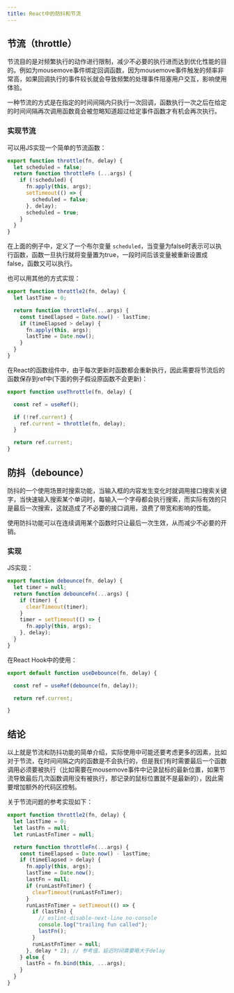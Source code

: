 ```yaml
---
title: React中的防抖和节流
---
```

## 节流（throttle）

节流目的是对频繁执行的动作进行限制，减少不必要的执行进而达到优化性能的目的。例如为mousemove事件绑定回调函数，因为mousemove事件触发的频率非常高，如果回调执行的事件较长就会导致频繁的处理事件阻塞用户交互，影响使用体验。

一种节流的方式是在指定的时间间隔内只执行一次回调，函数执行一次之后在给定的时间间隔再次调用函数竟会被忽略知道超过给定事件函数才有机会再次执行。

### 实现节流

可以用JS实现一个简单的节流函数：

```js
export function throttle(fn, delay) {
  let scheduled = false;
  return function throttleFn (...args) {
    if (!scheduled) {
      fn.apply(this, args);
      setTimeout(() => {
        scheduled = false;
      }, delay);
      scheduled = true;
    }
  }
}
```

在上面的例子中，定义了一个布尔变量 `scheduled`，当变量为false时表示可以执行函数，函数一旦执行就将变量置为true，一段时间后该变量被重新设置成false，函数又可以执行。

也可以用其他的方式实现：

```js
export function throttle2(fn, delay) {
  let lastTime = 0;

  return function throttleFn(...args) {
    const timeElapsed = Date.now() - lastTime;
    if (timeElapsed > delay) {
      fn.apply(this, args);
      lastTime = Date.now();
    }
  }
}
```

在React的函数组件中，由于每次更新时函数都会重新执行，因此需要将节流后的函数保存到ref中(下面的例子假设原函数不会更新)：

```js
export function useThrottle(fn, delay) {

  const ref = useRef();

  if (!ref.current) {
    ref.current = throttle(fn, delay);
  }

  return ref.current;
}
```

## 防抖（debounce）

防抖的一个使用场景时搜索功能，当输入框的内容发生变化时就调用接口搜索关键字，当快速输入搜索某个单词时，每输入一个字母都会执行搜索，而实际有效的只是最后一次搜索，这就造成了不必要的接口调用，浪费了带宽和影响的性能。

使用防抖功能可以在连续调用某个函数时只让最后一次生效，从而减少不必要的开销。

### 实现

JS实现：

```js
export function debounce(fn, delay) {
  let timer = null;
  return function debounceFn(...args) {
    if (timer) {
      clearTimeout(timer);
    }
    timer = setTimeout(() => {
      fn.apply(this, args);
    }, delay);
  }
}
```

在React Hook中的使用：

```js
export default function useDebounce(fn, delay) {

  const ref = useRef(debounce(fn, delay));

  return ref.current;

}
```

## 结论

以上就是节流和防抖功能的简单介绍，实际使用中可能还要考虑更多的因素，比如对于节流，在时间间隔之内的函数是不会执行的，但是我们有时需要最后一个函数调用必须要被执行（比如需要在mousemove事件中记录鼠标的最新位置，如果节流导致最后几次函数调用没有被执行，那记录的鼠标位置就不是最新的），因此需要增加额外的代码区控制。

关于节流问题的参考实现如下：

```js
export function throttle2(fn, delay) {
  let lastTime = 0;
  let lastFn = null;
  let runLastFnTimer = null;

  return function throttleFn(...args) {
    const timeElapsed = Date.now() - lastTime;
    if (timeElapsed > delay) {
      fn.apply(this, args);
      lastTime = Date.now();
      lastFn = null;
      if (runLastFnTimer) {
        clearTimeout(runLastFnTimer);
      }
      runLastFnTimer = setTimeout(() => {
        if (lastFn) {
          // eslint-disable-next-line no-console
          console.log("trailing fun called");
          lastFn();
        }
        runLastFnTimer = null;
      }, delay * 2); // 参考值，延迟时间需要略大于delay
    } else {
      lastFn = fn.bind(this, ...args);
    }
  }
}
```
